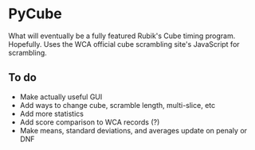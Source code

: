 # PyCube

What will eventually be a fully featured Rubik's Cube timing program. Hopefully. Uses the WCA official cube scrambling site's JavaScript for scrambling.

## To do
* Make actually useful GUI
* Add ways to change cube, scramble length, multi-slice, etc
* Add more statistics
* Add score comparison to WCA records (?)
* Make means, standard deviations, and averages update on penaly or DNF
